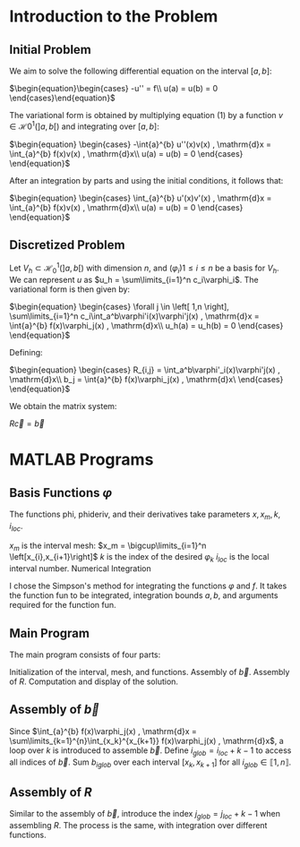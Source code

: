 # Introduction to the Problem

## Initial Problem

We aim to solve the following differential equation on the interval $\left[a,b\right]$:

$`\begin{equation}\begin{cases} -u'' = f\\ u(a) = u(b) = 0 \end{cases}\end{equation}`$

The variational form is obtained by multiplying equation (1) by a function $v \in \mathcal{H}0^1(\left]a,b\right[)$ and integrating over $\left[a,b\right]$:

$`\begin{equation}
\begin{cases}
-\int{a}^{b} u''(x)v(x) , \mathrm{d}x = \int_{a}^{b} f(x)v(x) , \mathrm{d}x\\
u(a) = u(b) = 0
\end{cases}
\end{equation}`$

After an integration by parts and using the initial conditions, it follows that:

$`\begin{equation}
\begin{cases}
\int_{a}^{b} u'(x)v'(x) , \mathrm{d}x = \int_{a}^{b} f(x)v(x) , \mathrm{d}x\\
u(a) = u(b) = 0
\end{cases}
\end{equation}`$

## Discretized Problem

Let $V_h \subset \mathcal{H}_0^1(\left]a,b\right[)$ with dimension $n$, and $(\varphi_i){1\leq i\leq n}$ be a basis for $V_h$. We can represent $u$ as $u_h = \sum\limits_{i=1}^n c_i\varphi_i$. The variational form is then given by:

$`\begin{equation}
\begin{cases}
\forall j \in \left[ 1,n \right], \sum\limits_{i=1}^n c_i\int_a^b\varphi'i(x)\varphi'j(x) , \mathrm{d}x = \int{a}^{b} f(x)\varphi_j(x) , \mathrm{d}x\\
u_h(a) = u_h(b) = 0
\end{cases}
\end{equation}`$

Defining:

$`\begin{equation}
\begin{cases}
R_{i,j} = \int_a^b\varphi'_i(x)\varphi'j(x) , \mathrm{d}x\\
b_j = \int{a}^{b} f(x)\varphi_j(x) , \mathrm{d}x\
\end{cases}
\end{equation}`$

We obtain the matrix system:

$`\begin{equation}
R\vec{c} = \vec{b}
\end{equation}`$

# MATLAB Programs

## Basis Functions $`\varphi`$

The functions phi, phideriv, and their derivatives take parameters $x,x_m,k,i_{loc}$.

$x_m$ is the interval mesh: $x_m = \bigcup\limits_{i=1}^n \left[x_{i},x_{i+1}\right]$
$k$ is the index of the desired $\varphi_k$
$i_{loc}$ is the local interval number.
Numerical Integration

I chose the Simpson's method for integrating the functions $\varphi$ and $f$. It takes the function fun to be integrated, integration bounds $a,b$, and arguments required for the function fun.

## Main Program

The main program consists of four parts:

Initialization of the interval, mesh, and functions.
Assembly of $\Vec{b}$.
Assembly of $R$.
Computation and display of the solution.

## Assembly of $\Vec{b}$
Since $\int_{a}^{b} f(x)\varphi_j(x) , \mathrm{d}x = \sum\limits_{k=1}^{n}\int_{x_k}^{x_{k+1}} f(x)\varphi_j(x) , \mathrm{d}x$, a loop over $k$ is introduced to assemble $\Vec{b}$. Define $i_{glob} = i_{loc}+k-1$ to access all indices of $\Vec{b}$. Sum $b_{iglob}$ over each interval $\left[x_{k},x_{k+1}\right]$ for all $i_{glob} \in \llbracket 1,n \rrbracket$.

## Assembly of $R$
Similar to the assembly of $\Vec{b}$, introduce the index $j_{glob} = j_{loc}+k-1$ when assembling $R$. The process is the same, with integration over different functions.
